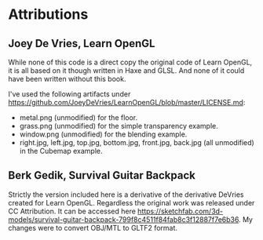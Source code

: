 # Attributions

## Joey De Vries, Learn OpenGL

While none of this code is a direct copy the original code of Learn OpenGL, it is all based on it though written in Haxe and GLSL. And none of it could have been written without this book.

I've used the following artifacts under https://github.com/JoeyDeVries/LearnOpenGL/blob/master/LICENSE.md:
   * metal.png (unmodified) for the floor.
   * grass.png (unmodified) for the simple transparency example.
   * window.png (unmodified) for the blending example.
   * right.jpg, left.jpg, top.jpg, bottom.jpg, front.jpg, back.jpg (all unmodified) in the Cubemap example.
## Berk Gedik, Survival Guitar Backpack

Strictly the version included here is a derivative of the derivative DeVries created for Learn OpenGL. Regardless the original work was released under CC Attribution. It can be accessed here https://sketchfab.com/3d-models/survival-guitar-backpack-799f8c4511f84fab8c3f12887f7e6b36. My changes were to convert OBJ/MTL to GLTF2 format.